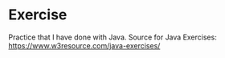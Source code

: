 # Exercise
Practice that I have done with Java.
Source for Java Exercises: https://www.w3resource.com/java-exercises/

